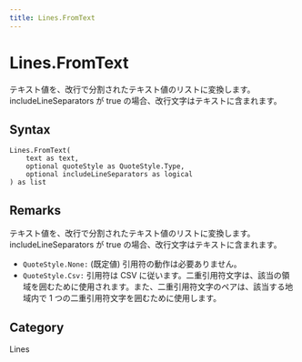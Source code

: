 ```yaml
---
title: Lines.FromText
---
```


# Lines.FromText


テキスト値を、改行で分割されたテキスト値のリストに変換します。includeLineSeparators が true の場合、改行文字はテキストに含まれます。


## Syntax

```powerquery
Lines.FromText(
    text as text,
    optional quoteStyle as QuoteStyle.Type,
    optional includeLineSeparators as logical
) as list
```


## Remarks

テキスト値を、改行で分割されたテキスト値のリストに変換します。includeLineSeparators が true の場合、改行文字はテキストに含まれます。        <div>          <ul>            <li><code>QuoteStyle.None:</code> (既定値) 引用符の動作は必要ありません。</li>            <li><code>QuoteStyle.Csv:</code> 引用符は CSV に従います。二重引用符文字は、該当の領域を囲むために使用されます。また、二重引用符文字のペアは、該当する地域内で 1 つの二重引用符文字を囲むために使用します。</li>          </ul>        </div>    



## Category
Lines
